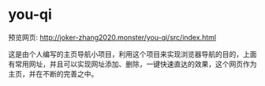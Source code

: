 # you-qi
预览网页: http://joker-zhang2020.monster/you-qi/src/index.html


这是由个人编写的主页导航小项目，利用这个项目来实现浏览器导航的目的，上面有常用网址，并且可以实现网址添加、删除，一键快速直达的效果，这个网页作为主页，并在不断的完善之中。
